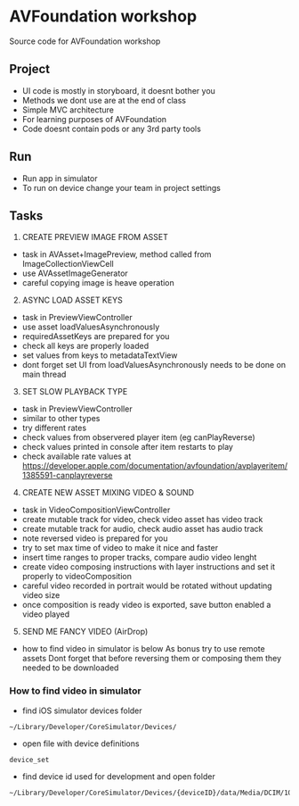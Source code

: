 # AVFoundation workshop

Source code for AVFoundation workshop

## Project
* UI code is mostly in storyboard, it doesnt bother you
* Methods we dont use are at the end of class
* Simple MVC architecture
* For learning purposes of AVFoundation
* Code doesnt contain pods or any 3rd party tools

## Run
* Run app in simulator
* To run on device change your team in project settings

## Tasks
1) CREATE PREVIEW IMAGE FROM ASSET
- task in AVAsset+ImagePreview, method called from ImageCollectionViewCell
- use AVAssetImageGenerator
- careful copying image is heave operation

2) ASYNC LOAD ASSET KEYS
- task in PreviewViewController
- use asset loadValuesAsynchronously
- requiredAssetKeys are prepared for you
- check all keys are properly loaded
- set values from keys to metadataTextView
- dont forget set UI from loadValuesAsynchronously needs to be done on main thread

3) SET SLOW PLAYBACK TYPE
- task in PreviewViewController
- similar to other types
- try different rates
- check values from observered player item (eg canPlayReverse)
- check values printed in console after item restarts to play
- check available rate values at https://developer.apple.com/documentation/avfoundation/avplayeritem/1385591-canplayreverse

4) CREATE NEW ASSET MIXING VIDEO & SOUND
- task in VideoCompositionViewController
- create mutable track for video, check video asset has video track
- create mutable track for audio, check audio asset has audio track
- note reversed video is prepared for you
- try to set max time of video to make it nice and faster
- insert time ranges to proper tracks, compare audio video lenght
- create video composing instructions with layer instructions and set it properly to videoComposition
- careful video recorded in portrait would be rotated without updating video size
- once composition is ready video is exported, save button enabled a video played

5) SEND ME FANCY VIDEO (AirDrop)
- how to find video in simulator is below
As bonus try to use remote assets
Dont forget that before reversing them or composing them they needed to be downloaded

### How to find video in simulator
* find iOS simulator devices folder
```
~/Library/Developer/CoreSimulator/Devices/
```
* open file with device definitions
```
device_set
```
* find device id used for development and open folder
```
~/Library/Developer/CoreSimulator/Devices/{deviceID}/data/Media/DCIM/100APPLE
```
